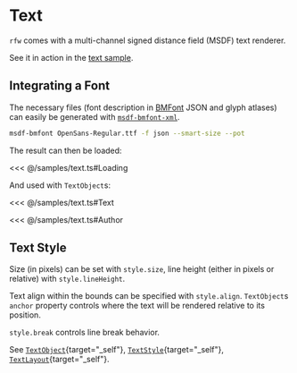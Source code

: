 # Text

`rfw` comes with a multi-channel signed distance field (MSDF) text renderer.

See it in action in the [text sample](/samples/text).

## Integrating a Font

The necessary files (font description in [BMFont](https://www.angelcode.com/products/bmfont/doc/file_format.html) JSON and glyph atlases) can easily be generated with [`msdf-bmfont-xml`](https://github.com/soimy/msdf-bmfont-xml).

```sh
msdf-bmfont OpenSans-Regular.ttf -f json --smart-size --pot
```

The result can then be loaded:

<<< @/samples/text.ts#Loading

And used with `TextObject`s:

<<< @/samples/text.ts#Text

<<< @/samples/text.ts#Author

## Text Style

Size (in pixels) can be set with `style.size`, line height (either in pixels or relative) with `style.lineHeight`.

Text align within the bounds can be specified with `style.align`. `TextObject`s `anchor` property controls where the text will be rendered relative to its position.

`style.break` controls line break behavior.

See [`TextObject`](/reference/classes/TextObject.html){target="\_self"}, [`TextStyle`](/reference/interfaces/TextStyle.html){target="\_self"}, [`TextLayout`](/reference/classes/TextLayout.html){target="\_self"}.

